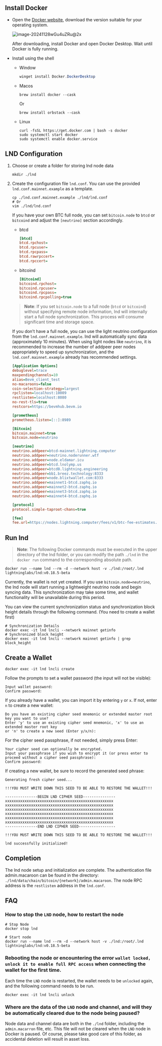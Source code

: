## Install Docker

- Open the [Docker website](https://www.docker.com/), download the version suitable for your operating system.

  ![image-20241128wGu4uZRu@2x](../assets/images/image-20241128wGu4uZRu@2x.png)

  After downloading, install Docker and open Docker Desktop. Wait until Docker is fully running.

- Install using the shell

  - Window

    ```powershell
    winget install Docker.DockerDesktop
    ```

  - Macos

    ```shell
    brew install docker --cask
    ```

    Or

    ```shell
    brew install orbstack --cask
    ```

    

  - Linux

    ```shell
    curl -fsSL https://get.docker.com | bash -s docker
    sudo systemctl start docker
    sudo systemctl enable docker.service
    ```


## LND Configuration

1.  Choose or create a folder for storing lnd node data

    ```shell
    mkdir ./lnd 
    ```

   

2. Create the configuration file `lnd.conf`. You can use the provided `lnd.conf.mainnet.example` as a template.

    ```shell
    cp ./lnd.conf.mainnet.example ./lnd/lnd.conf
    # Or
    vim ./lnd/lnd.conf
    ```

    If you have your own BTC full node, you can set `bitcoin.node` to `btcd` or `bitcoind` and adjust the `[neutrino]` section accordingly.

    - btcd

      ``` ini
      [btcd]
      btcd.rpchost=
      btcd.rpcuser=
      btcd.rpcpass=
      btcd.rawrpccert=
      btcd.rpccert=
      ```
    
      

    - bitcoind

      ``` ini
      [Bitcoind]
      bitcoind.rpchost=
      bitcoind.rpcuser=
      bitcoind.rpcpass=
      bitcoind.rpcpolling=true
      ```
    
    > **Note**: If you set `bitcoin.node` to a full node (`btcd` or `bitcoind`) without specifying remote node information, lnd will internally start a full node synchronization. This process will consume significant time and storage space.

    

    If you don’t have a full node, you can use the light neutrino configuration from the `lnd.conf.mainnet.example`. lnd will automatically sync data (approximately 10 minutes). When using light nodes like `neutrino`, it is recommended to increase the number of addpeer peer nodes appropriately to speed up synchronization, and the `lnd.conf.mainnet.example` already has recommended settings.

    ``` ini
    [Application Options]
    debuglevel=trace
    maxpendingchannels=10
    alias=Bevm_client_test
    no-macaroons=false
    coin-selection-strategy=largest
    rpclisten=localhost:10009
    restlisten=localhost:8080
    no-rest-tls=true
    restcors=https://bevmhub.bevm.io
    
    [prometheus]
    prometheus.listen=[::]:8989
    
    [Bitcoin]
    bitcoin.mainnet=true
    bitcoin.node=neutrino
    
    [neutrino]
    neutrino.addpeer=btcd-mainnet.lightning.computer
    neutrino.addpeer=neutrino.noderunner.wtf
    neutrino.addpeer=node.eldamar.icu
    neutrino.addpeer=btcd.lnolymp.us
    neutrino.addpeer=btcd0.lightning.engineering
    neutrino.addpeer=bb1.breez.technology:8333
    neutrino.addpeer=node.blixtwallet.com:8333
    neutrino.addpeer=mainnet1-btcd.zaphq.io
    neutrino.addpeer=mainnet2-btcd.zaphq.io
    neutrino.addpeer=mainnet3-btcd.zaphq.io
    neutrino.addpeer=mainnet4-btcd.zaphq.io
    
    [protocol]
    protocol.simple-taproot-chans=true
    
    [fee]
    fee.url=https://nodes.lightning.computer/fees/v1/btc-fee-estimates.json
    ```

## Run lnd

> **Note**: The following Docker commands must be executed in the upper directory of the lnd folder, or you can modify the path `./lnd` in the `docker run` command to the corresponding absolute path.

```shell
docker run --name lnd --rm -d --network host -v ./lnd:/root/.lnd lightninglabs/lnd:v0.18.5-beta
```

Currently, the wallet is not yet created. If you use `bitcoin.node=neutrino`, the lnd node will start running a lightweight neutrino node and begin syncing data. This synchronization may take some time, and wallet functionality will be unavailable during this period.

You can view the current synchronization status and synchronization block height details through the following command. (You need to create a wallet first)

```shell
# Synchronization Details
docker exec -it lnd lncli --network mainnet getinfo
# Synchronized block height
docker exec -it lnd lncli --network mainnet getinfo | grep block_height
```

## Create a Wallet

```shell
docker exec -it lnd lncli create
```

Follow the prompts to set a wallet password (the input will not be visible):

```shell
Input wallet password:
Confirm password:
```

If you already have a wallet, you can import it by entering `y` or `x`. If not, enter `n` to create a new wallet:

``` shell
Do you have an existing cipher seed mnemonic or extended master root key you want to use?
Enter 'y' to use an existing cipher seed mnemonic, 'x' to use an extended master root key
or 'n' to create a new seed (Enter y/x/n):
```

For the cipher seed passphrase, if not needed, simply press Enter:

```shell
Your cipher seed can optionally be encrypted.
Input your passphrase if you wish to encrypt it (or press enter to proceed without a cipher seed passphrase):
Confirm password:
```

If creating a new wallet, be sure to record the generated seed phrase:

```shell
Generating fresh cipher seed...

!!!YOU MUST WRITE DOWN THIS SEED TO BE ABLE TO RESTORE THE WALLET!!!

---------------BEGIN LND CIPHER SEED---------------
xxxxxxxxxxxxxxxxxxxxxxxxxxxxxxxxxxxxxxxxxxxxxxxxxx
xxxxxxxxxxxxxxxxxxxxxxxxxxxxxxxxxxxxxxxxxxxxxxxxxx
xxxxxxxxxxxxxxxxxxxxxxxxxxxxxxxxxxxxxxxxxxxxxxxxxx
xxxxxxxxxxxxxxxxxxxxxxxxxxxxxxxxxxxxxxxxxxxxxxxxxx
xxxxxxxxxxxxxxxxxxxxxxxxxxxxxxxxxxxxxxxxxxxxxxxxxx
xxxxxxxxxxxxxxxxxxxxxxxxxxxxxxxxxxxxxxxxxxxxxxxxxx
---------------END LND CIPHER SEED-----------------

!!!YOU MUST WRITE DOWN THIS SEED TO BE ABLE TO RESTORE THE WALLET!!!

lnd successfully initialized!
```



## Completion

The lnd node setup and initialization are complete. The authentication file admin.macaroon can be found in the directory: `./lnd/data/chain/bitcoin/{network}/admin.macaroon`.
The node RPC address is the `restlisten` address in the `lnd.conf`.


## FAQ

### How to stop the `LND` node, how to restart the node

```shell
# Stop Node
docker stop lnd

# Start node
docker run --name lnd --rm -d --network host -v ./lnd:/root/.lnd lightninglabs/lnd:v0.18.5-beta
```

### Rebooting the node or encountering the error `wallet locked, unlock it to enable full RPC access` when connecting the wallet for the first time.

Each time the `LND` node is restarted, the wallet needs to be `unlocked` again, and the following command needs to be run.

```shell
docker exec -it lnd lncli unlock
```

### Where are the data of the `LND` node and channel, and will they be automatically cleared due to the node being paused?

Node data and channel data are both in the `./lnd` folder, including the `admin.macarron` file, etc. This file will not be cleared when the `LND` node in Docker is paused. Of course, please take good care of this folder, as accidental deletion will result in asset loss.
